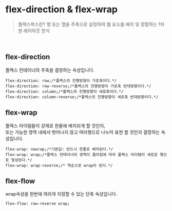 # flex-direction & flex-wrap

> 플렉스박스란? 행 또는 열을 주축으로 설정하여 웹 요소를 배치 및 정렬하는 1차원 레이아웃 방식
<br>

## flex-direction
플렉스 컨테이너의 주축을 결정하는 속성입니다.<br>

```
flex-direction: row;/*플렉스의 진행방향이 가로축이다.*/
flex-direction: row-reverse;/*플렉스의 진행방향이 가로축 반대방향이다.*/
flex-direction: column;/*플렉스의 진행방향이 세로축이다.*/
flex-direction: column-reverse;/*플렉스의 진행방향이 세로축 반대방향이다.*/
```

## flex-wrap
플렉스 아이템들이 강제로 한줄에 배치되게 할 것인지,<br> 
또는 가능한 영역 내에서 벗어나지 않고 여러행으로 나누어 표현 할 것인지 결정하는 속성입니다.
```
flex-wrap: nowrap;/*기본값: 반드시 한줄로 배치된다.*/
flex-wrap: wrap;/*플렉스 컨테이너의 영역이 좁아짐에 따라 플렉스 아이템이 새로운 행으로 형성된다.*/
flex-wrap: wrap-reverse;/* 역순으로 wrap이 된다.*/
```

## flex-flow
wrap속성을 한번에 여러개 지정할 수 있는 단축 속성입니다.
```
flex-flow: row-reverse wrap;
```